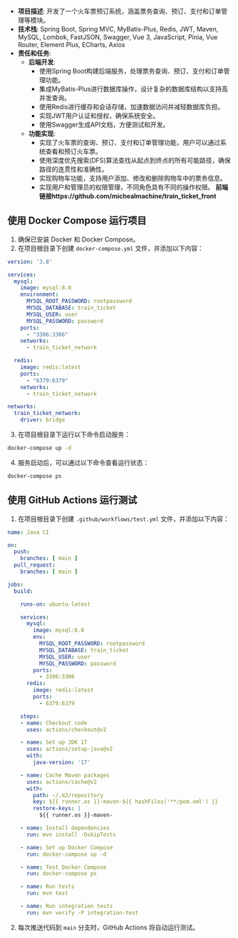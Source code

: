 - **项目描述**: 开发了一个火车票预订系统，涵盖票务查询、预订、支付和订单管理等模块。
- **技术栈**: Spring Boot, Spring MVC, MyBatis-Plus, Redis, JWT, Maven, MySQL, Lombok, FastJSON, Swagger, Vue 3, JavaScript, Pinia, Vue Router, Element Plus, ECharts, Axios
- **责任和任务**:
  - **后端开发**:
    - 使用Spring Boot构建后端服务，处理票务查询、预订、支付和订单管理功能。
    - 集成MyBatis-Plus进行数据库操作，设计复杂的数据库结构以支持高并发查询。
    - 使用Redis进行缓存和会话存储，加速数据访问并减轻数据库负担。
    - 实现JWT用户认证和授权，确保系统安全。
    - 使用Swagger生成API文档，方便测试和开发。
  - **功能实现**:
    - 实现了火车票的查询、预订、支付和订单管理功能，用户可以通过系统查看和预订火车票。
    - 使用深度优先搜索(DFS)算法查找从起点到终点的所有可能路径，确保路径的连贯性和准确性。
    - 实现购物车功能，支持用户添加、修改和删除购物车中的票务信息。
    - 实现用户和管理员的权限管理，不同角色具有不同的操作权限。
**前端链接https://github.com/michealmachine/train_ticket_front**

## 使用 Docker Compose 运行项目

1. 确保已安装 Docker 和 Docker Compose。
2. 在项目根目录下创建 `docker-compose.yml` 文件，并添加以下内容：

```yaml
version: '3.8'

services:
  mysql:
    image: mysql:8.0
    environment:
      MYSQL_ROOT_PASSWORD: rootpassword
      MYSQL_DATABASE: train_ticket
      MYSQL_USER: user
      MYSQL_PASSWORD: password
    ports:
      - "3306:3306"
    networks:
      - train_ticket_network

  redis:
    image: redis:latest
    ports:
      - "6379:6379"
    networks:
      - train_ticket_network

networks:
  train_ticket_network:
    driver: bridge
```

3. 在项目根目录下运行以下命令启动服务：

```sh
docker-compose up -d
```

4. 服务启动后，可以通过以下命令查看运行状态：

```sh
docker-compose ps
```

## 使用 GitHub Actions 运行测试

1. 在项目根目录下创建 `.github/workflows/test.yml` 文件，并添加以下内容：

```yaml
name: Java CI

on:
  push:
    branches: [ main ]
  pull_request:
    branches: [ main ]

jobs:
  build:

    runs-on: ubuntu-latest

    services:
      mysql:
        image: mysql:8.0
        env:
          MYSQL_ROOT_PASSWORD: rootpassword
          MYSQL_DATABASE: train_ticket
          MYSQL_USER: user
          MYSQL_PASSWORD: password
        ports:
          - 3306:3306
      redis:
        image: redis:latest
        ports:
          - 6379:6379

    steps:
    - name: Checkout code
      uses: actions/checkout@v2

    - name: Set up JDK 17
      uses: actions/setup-java@v2
      with:
        java-version: '17'

    - name: Cache Maven packages
      uses: actions/cache@v2
      with:
        path: ~/.m2/repository
        key: ${{ runner.os }}-maven-${{ hashFiles('**/pom.xml') }}
        restore-keys: |
          ${{ runner.os }}-maven-

    - name: Install dependencies
      run: mvn install -DskipTests

    - name: Set up Docker Compose
      run: docker-compose up -d

    - name: Test Docker Compose
      run: docker-compose ps

    - name: Run tests
      run: mvn test

    - name: Run integration tests
      run: mvn verify -P integration-test
```

2. 每次推送代码到 `main` 分支时，GitHub Actions 将自动运行测试。
